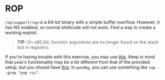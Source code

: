 # ROP

`rop/support/rop` is a 64-bit binary with a simple buffer overflow.
However, it has NX enabled, so normal shellcode will not work.
Find a way to create a working exploit.

> **TIP:** On x86_64, function arguments are no longer found on the stack but in registers.

If you're having trouble with this exercise, you may use [this](https://www.ired.team/offensive-security/code-injection-process-injection/binary-exploitation/rop-chaining-return-oriented-programming).
Keep in mind that `peda`'s functionality may be a bit different from that of the provided setup, but you should have [this](https://github.com/JonathanSalwan/ROPgadget).
In `pwndbg`, you can use something like `rop --grep "pop rsi"`.
